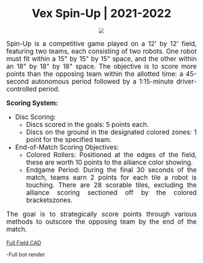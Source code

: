 <section1>
<h1 style="text-align: center; font-size:30px;">
    <b>Vex Spin-Up | 2021-2022 
    </b>
</h1>

<p style="text-align: center; scale:0.9;"> 
<img src="https://www.vexforum.com/uploads/default/original/3X/4/c/4c687905f37962ac6ed8338dce329e926e287be4.png">
</p>

<p style="text-align: justify; font-size:17px;">Spin-Up is a competitive game played on a 12' by 12' field, featuring two teams, each consisting of two robots. One robot must fit within a 15" by 15" by 15" space, and the other within an 18" by 18" by 18" space. The objective is to score more points than the opposing team within the allotted time: a 45-second autonomous period followed by a 1:15-minute driver-controlled period.</p>
        
<p style="text-align: justify; font-size:17px; font-weight:bold;">Scoring System:</p>
        <ul>
            <li style="text-align: justify; font-size:17px;">Disc Scoring:
                <ul>
                    <li>Discs scored in the goals: 5 points each.</li>
                    <li>Discs on the ground in the designated colored zones: 1 point for the specified team.</li>
                </ul>
            </li>
            <li style="text-align: justify; font-size:17px;">End-of-Match Scoring Objectives:
                <ul>
                    <li>Colored Rollers: Positioned at the edges of the field, these are worth 10 points to the alliance color showing.
                    </li>
                    <li>Endgame Period: During the final 30 seconds of the match, teams earn 2 points for each tile a robot is touching. There are 28 scorable tiles, excluding the alliance scoring sectioned off by the colored bracketszones.
                    </li>
                </ul>
            </li>
        </ul>

<p style="text-align: justify; font-size:17px;">The goal is to strategically score points through various methods to outscore the opposing team by the end of the match.</p>

<!-- <p> -Field cad link</p> -->
<a href="https://github.com/DylanEdwards02/SU-2023/blob/main/FieldCAD.zip">Full Field CAD</a>

<p> -Full bot render </p>

</section1>

